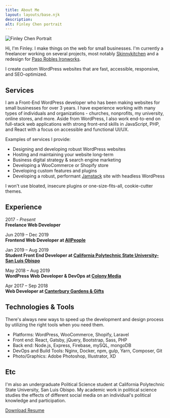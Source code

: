 ```yaml
---
title: About Me
layout: layouts/base.njk
description: 
alt: Finley Chen portrait
---
```


<section class="about-intro align-wide">
    <img class="header-image" src="/images/finley-chen-photo-min.jpg" alt="Finley Chen Portrait" />
    <div>
        <p>Hi, I'm Finley. I make things on the web for small businesses. I'm currently a freelancer working on several projects, most notably <a href="https://www.skinnykitchen.com">Skinnykitchen</a> and a redesign for <a href="https://ironhardware.com">Paso Robles Ironworks</a>.    </p>     
        <p>I create custom WordPress websites that are fast, accessible, responsive, and SEO-optimized. </p>
    </div>
</section>

<div class="divider"></div>


## Services 
I am a Front-End WordPress developer who has been making websites for small businesses for over 3 years. I have experience working with many types of individuals and organizations - churches, nonprofits, my university, online stores,  and more. Aside from WordPress, I also work end-to-end on full-stack web applications with strong front-end skills in JavaScript, PHP, and React with a focus on accessible and functional UI/UX. 


Examples of services I provide:
<ul class="dash">
    <li>Designing and developing robust WordPress websites</li>
    <li>Hosting and maintaining your website long-term</li>
    <li>Business digital strategy & search engine marketing</li>
    <li>Developing a WooCommerce or Shopify store</li>
    <li>Developing custom features and plugins</li>
    <li>Developing a robust, performant <a href="https://jamstack.org/">Jamstack</a> site with headless WordPress</li>
</ul>

I won't use bloated, insecure plugins or one-size-fits-all, cookie-cutter themes. 

<div class="divider"></div>


## Experience 

2017 - *Present*  
**Freelance Web Developer**  

Jun 2019 – Dec 2019  
**Frontend Web Developer at [AllPeople](https://allpeople.co/)**  

Jan 2019 – Aug 2019  
**Student Front End Developer at [California Polytechnic State University-San Luis Obispo](https://afd.calpoly.edu)**  

May 2018 – Aug 2019  
**WordPress Web Developer & DevOps at [Colony Media](https://13starsmedia.com/)**  

Apr 2017 – Sep 2018  
**Web Developer at [Canterbury Gardens & Gifts](https://yourchristmasstore.com)**  

<div class="divider"></div>


## Technologies & Tools
There's always new ways to speed up the development and design process by utilizing the right tools when you need them.
<ul class="dash">
    <li>Platforms: WordPress, WooCommerce, Shopify, Laravel</li>
    <li>Front end: React, Gatsby, jQuery, Bootstrap, Sass, PHP</li>
    <li>Back end: Node.js, Express, Firebase, mySQL, mongoDB</li>
    <li>DevOps and Build Tools: Nginx, Docker, npm, gulp, Yarn, Composer, Git</li>
    <li>Photo/Graphics: Adobe Photoshop, Illustrator, XD</li>
</ul>

## Etc

I'm also an undergraduate Political Science student at California Polytechnic State University, San Luis Obispo. My academic work in political science studies the effects of different social media on an individual's political knowledge and participation. 


<a href="/files/FinleyChenResume2020.pdf" class="button">Download Resume</a>